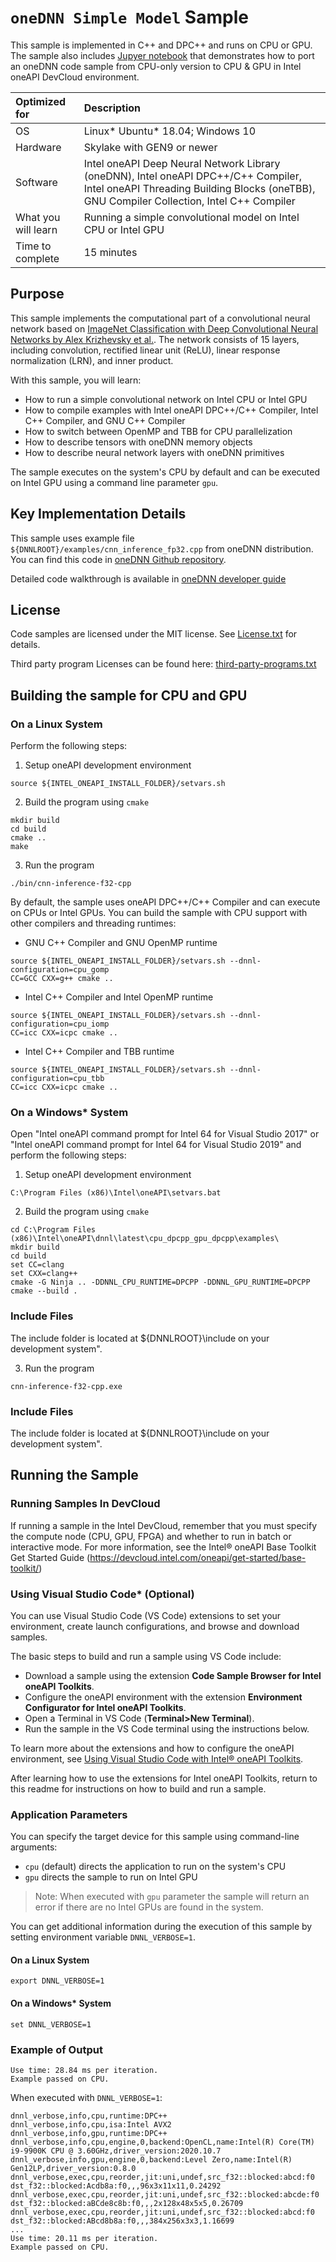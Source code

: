 # `oneDNN Simple Model` Sample

This sample is implemented in C++ and DPC++ and runs on CPU or GPU. The sample
also includes [Jupyer notebook](https://github.com/oneapi-src/oneAPI-samples/blob/master/Libraries/oneDNN/tutorials/tutorial_simple_model.ipynb) that
demonstrates how to port an oneDNN code sample from CPU-only version to CPU & GPU
in Intel oneAPI DevCloud environment.

| Optimized for                      | Description
| :---                               | :---
| OS                                 | Linux* Ubuntu* 18.04; Windows 10
| Hardware                           | Skylake with GEN9 or newer
| Software                           | Intel oneAPI Deep Neural Network Library (oneDNN), Intel oneAPI DPC++/C++ Compiler, Intel oneAPI Threading Building Blocks (oneTBB), GNU Compiler Collection, Intel C++ Compiler
| What you will learn                | Running a simple convolutional model on Intel CPU or Intel GPU
| Time to complete                   | 15 minutes

## Purpose

This sample implements the computational part of a convolutional neural network
based on [ImageNet Classification with Deep Convolutional Neural Networks by Alex Krizhevsky et al.](https://papers.nips.cc/paper/4824-imagenet-classification-with-deep-convolutional-neural-networks.pdf).
The network consists of 15 layers, including convolution, rectified linear
unit (ReLU), linear response normalization (LRN), and inner product.

With this sample, you will learn:
* How to run a simple convolutional network on Intel CPU or Intel GPU
* How to compile examples with Intel oneAPI DPC++/C++ Compiler, Intel C++ Compiler,
and GNU C++ Compiler
* How to switch between OpenMP and TBB for CPU parallelization
* How to describe tensors with oneDNN memory objects
* How to describe neural network layers with oneDNN primitives

The sample executes on the system's CPU by default and can be executed on Intel GPU
using a command line parameter `gpu`.

## Key Implementation Details

This sample uses example file `${DNNLROOT}/examples/cnn_inference_fp32.cpp`
from oneDNN distribution. You can find this code in
[oneDNN Github repository](https://github.com/oneapi-src/oneDNN/blob/dev-v2/examples/cnn_inference_f32.cpp).

Detailed code walkthrough is available in [oneDNN developer guide](https://oneapi-src.github.io/oneDNN/v2/cnn_inference_f32_cpp.html)

## License

Code samples are licensed under the MIT license. See
[License.txt](https://github.com/oneapi-src/oneAPI-samples/blob/master/License.txt) for details.

Third party program Licenses can be found here: [third-party-programs.txt](https://github.com/oneapi-src/oneAPI-samples/blob/master/third-party-programs.txt)

## Building the sample for CPU and GPU

### On a Linux System

Perform the following steps:
1. Setup oneAPI development environment
```
source ${INTEL_ONEAPI_INSTALL_FOLDER}/setvars.sh
```
2. Build the program using `cmake`
```
mkdir build
cd build
cmake ..
make
```
3. Run the program
```
./bin/cnn-inference-f32-cpp
```

By default, the sample uses oneAPI DPC++/C++ Compiler and can execute on CPUs or
Intel GPUs. You can build the sample with CPU support with other compilers
and threading runtimes:
* GNU C++ Compiler and GNU OpenMP runtime
```
source ${INTEL_ONEAPI_INSTALL_FOLDER}/setvars.sh --dnnl-configuration=cpu_gomp
CC=GCC CXX=g++ cmake ..
```
* Intel C++ Compiler and Intel OpenMP runtime
```
source ${INTEL_ONEAPI_INSTALL_FOLDER}/setvars.sh --dnnl-configuration=cpu_iomp
CC=icc CXX=icpc cmake ..
```
* Intel C++ Compiler and TBB runtime
```
source ${INTEL_ONEAPI_INSTALL_FOLDER}/setvars.sh --dnnl-configuration=cpu_tbb
CC=icc CXX=icpc cmake ..
```

### On a Windows* System

Open "Intel oneAPI command prompt for Intel 64 for Visual Studio 2017" or
"Intel oneAPI command prompt for Intel 64 for Visual Studio 2019" and perform the following steps:
1. Setup oneAPI development environment
```
C:\Program Files (x86)\Intel\oneAPI\setvars.bat
```
2. Build the program using `cmake`
```
cd C:\Program Files (x86)\Intel\oneAPI\dnnl\latest\cpu_dpcpp_gpu_dpcpp\examples\
mkdir build
cd build
set CC=clang
set CXX=clang++
cmake -G Ninja .. -DDNNL_CPU_RUNTIME=DPCPP -DDNNL_GPU_RUNTIME=DPCPP
cmake --build .
```

### Include Files
The include folder is located at ${DNNLROOT}\include on your development system".

3. Run the program
```
cnn-inference-f32-cpp.exe
```

### Include Files

The include folder is located at ${DNNLROOT}\include on your development system".

## Running the Sample

### Running Samples In DevCloud
If running a sample in the Intel DevCloud, remember that you must specify the compute node (CPU, GPU, FPGA) and whether to run in batch or interactive mode. For more information, see the Intel® oneAPI Base Toolkit Get Started Guide (https://devcloud.intel.com/oneapi/get-started/base-toolkit/)

### Using Visual Studio Code*  (Optional)

You can use Visual Studio Code (VS Code) extensions to set your environment, create launch configurations,
and browse and download samples.

The basic steps to build and run a sample using VS Code include:
 - Download a sample using the extension **Code Sample Browser for Intel oneAPI Toolkits**.
 - Configure the oneAPI environment with the extension **Environment Configurator for Intel oneAPI Toolkits**.
 - Open a Terminal in VS Code (**Terminal>New Terminal**).
 - Run the sample in the VS Code terminal using the instructions below.

To learn more about the extensions and how to configure the oneAPI environment, see
[Using Visual Studio Code with Intel® oneAPI Toolkits](https://software.intel.com/content/www/us/en/develop/documentation/using-vs-code-with-intel-oneapi/top.html).

After learning how to use the extensions for Intel oneAPI Toolkits, return to this readme for instructions on how to build and run a sample.

### Application Parameters

You can specify the target device for this sample using command-line arguments:
* `cpu` (default) directs the application to run on the system's CPU
* `gpu` directs the sample to run on Intel GPU

> Note: When executed with `gpu` parameter the
> sample will return an error if there are no Intel GPUs are found in the system.

You can get additional information during the execution of this sample by setting
environment variable `DNNL_VERBOSE=1`.

#### On a Linux System
```
export DNNL_VERBOSE=1
```
#### On a Windows* System
```
set DNNL_VERBOSE=1
```

### Example of Output

```
Use time: 28.84 ms per iteration.
Example passed on CPU.
```

When executed with `DNNL_VERBOSE=1`:
```
dnnl_verbose,info,cpu,runtime:DPC++
dnnl_verbose,info,cpu,isa:Intel AVX2
dnnl_verbose,info,gpu,runtime:DPC++
dnnl_verbose,info,cpu,engine,0,backend:OpenCL,name:Intel(R) Core(TM) i9-9900K CPU @ 3.60GHz,driver_version:2020.10.7
dnnl_verbose,info,gpu,engine,0,backend:Level Zero,name:Intel(R) Gen12LP,driver_version:0.8.0
dnnl_verbose,exec,cpu,reorder,jit:uni,undef,src_f32::blocked:abcd:f0 dst_f32::blocked:Acdb8a:f0,,,96x3x11x11,0.24292
dnnl_verbose,exec,cpu,reorder,jit:uni,undef,src_f32::blocked:abcde:f0 dst_f32::blocked:aBCde8c8b:f0,,,2x128x48x5x5,0.26709
dnnl_verbose,exec,cpu,reorder,jit:uni,undef,src_f32::blocked:abcd:f0 dst_f32::blocked:ABcd8b8a:f0,,,384x256x3x3,1.16699
...
Use time: 20.11 ms per iteration.
Example passed on CPU.
```

